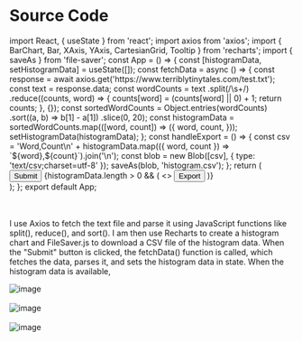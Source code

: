 <h1>Source Code</h1>
<div>  
import React, { useState } from 'react';
import axios from 'axios';
import { BarChart, Bar, XAxis, YAxis, CartesianGrid, Tooltip } from 'recharts';
import { saveAs } from 'file-saver';
const App = () => {
  const [histogramData, setHistogramData] = useState([]);
  const fetchData = async () => {
    const response = await axios.get('https://www.terriblytinytales.com/test.txt');
    const text = response.data;
    const wordCounts = text
      .split(/\s+/)
      .reduce((counts, word) => {
        counts[word] = (counts[word] || 0) + 1;
        return counts;
      }, {}); 
    const sortedWordCounts = Object.entries(wordCounts)
      .sort((a, b) => b[1] - a[1])
      .slice(0, 20);
    const histogramData = sortedWordCounts.map(([word, count]) => ({
      word,
      count,
    }));
    setHistogramData(histogramData);
  };
  const handleExport = () => {
    const csv = 'Word,Count\n' + histogramData.map(({ word, count }) => `${word},${count}`).join('\n');
    const blob = new Blob([csv], { type: 'text/csv;charset=utf-8' });
    saveAs(blob, 'histogram.csv');
  };
  return (
    <div>
      <button onClick={fetchData}>Submit</button>
      {histogramData.length > 0 && (
        <>
          <BarChart width={800} height={400} data={histogramData}>
            <CartesianGrid strokeDasharray="3 3" />
            <XAxis dataKey="word" />
            <YAxis />
            <Tooltip />
            <Bar dataKey="count" fill="#8884d8" />
          </BarChart>
          <button onClick={handleExport}>Export</button>
        </>
      )}
    </div>
  );
};
export default App;
</div>
<br></br>
<p>
  I use Axios to fetch the text file and parse it using JavaScript functions like split(), reduce(), and sort(). I am then use Recharts to create a histogram chart and FileSaver.js to download a CSV file of the histogram data. When the "Submit" button is clicked, the fetchData() function is called, which fetches the data, parses it, and sets the histogram data in state. When the histogram data is available,
</p>

![image](https://github.com/ultimatesachin10/tinytales/assets/79250950/73176fdd-d78f-474b-8d93-c4625e082768)
<br></br>
![image](https://github.com/ultimatesachin10/tinytales/assets/79250950/5cb1d8f1-ac87-4d3f-8526-aeb46efb40cd)
<br></br>
![image](https://github.com/ultimatesachin10/tinytales/assets/79250950/6a0f248c-7e4f-48c3-acdb-55982c929843)

